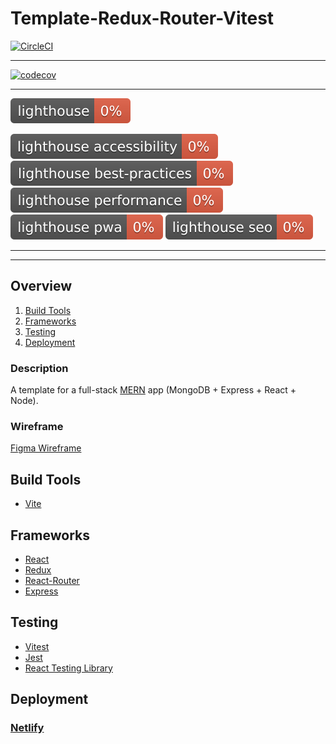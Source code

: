 # Template-Redux-Router-Vitest

[![CircleCI](https://dl.circleci.com/status-badge/img/gh/Wes-Coburn/template-redux-router-vitest/tree/main.svg?style=shield&circle-token=917a5a89383b187b09385db5d3666cf6c695e967)](https://dl.circleci.com/status-badge/redirect/gh/Wes-Coburn/template-redux-router-vitest/tree/main)
___
[![codecov](https://codecov.io/gh/Wes-Coburn/template-redux-router-vitest/graph/badge.svg?token=qJB9VJOwvx)](https://codecov.io/gh/Wes-Coburn/template-redux-router-vitest)
___
[![Lighthouse](./test_results/lighthouse.svg)](https://github.com/Wes-Coburn/template-redux-router-vitest)

[![Lighthouse Accessibility Badge](./test_results/lighthouse_accessibility.svg)](https://developer.chrome.com/docs/lighthouse/accessibility/)
[![Lighthouse Best Practices Badge](./test_results/lighthouse_best-practices.svg)](https://developer.chrome.com/docs/lighthouse/best-practices/)
[![Lighthouse Performance Badge](./test_results/lighthouse_performance.svg)](https://developer.chrome.com/docs/lighthouse/performance/)
[![Lighthouse PWA Badge](./test_results/lighthouse_pwa.svg)](https://developer.chrome.com/docs/lighthouse/pwa/)
[![Lighthouse SEO Badge](./test_results/lighthouse_seo.svg)](https://developer.chrome.com/docs/lighthouse/seo/)
___
___

## Overview

1. [Build Tools](#build-tools)
2. [Frameworks](#frameworks)
3. [Testing](#testing)
4. [Deployment](#deployment)

### Description

A template for a full-stack [MERN](https://www.mongodb.com/mern-stack) app (MongoDB + Express + React + Node).

### Wireframe

[Figma Wireframe](https://)

## Build Tools

- [Vite](https://vitejs.dev/)

## Frameworks

- [React](https://react.dev/)
- [Redux](https://redux.js.org/)
- [React-Router](https://reactrouter.com/en/main)
- [Express](https://expressjs.com/)

## Testing

- [Vitest](https://)
- [Jest](https://jestjs.io/)
- [React Testing Library](https://testing-library.com/docs/react-testing-library/intro)

## Deployment

### [Netlify](https://www.netlify.com/)
